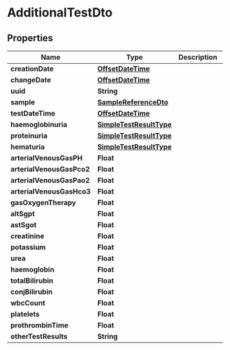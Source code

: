 # AdditionalTestDto

## Properties

| Name                      | Type                                                | Description | Notes      |
| ------------------------- | --------------------------------------------------- | ----------- | ---------- |
| **creationDate**          | [**OffsetDateTime**](OffsetDateTime.md)             |             | [optional] |
| **changeDate**            | [**OffsetDateTime**](OffsetDateTime.md)             |             | [optional] |
| **uuid**                  | **String**                                          |             | [optional] |
| **sample**                | [**SampleReferenceDto**](SampleReferenceDto.md)     |             | [optional] |
| **testDateTime**          | [**OffsetDateTime**](OffsetDateTime.md)             |             | [optional] |
| **haemoglobinuria**       | [**SimpleTestResultType**](SimpleTestResultType.md) |             | [optional] |
| **proteinuria**           | [**SimpleTestResultType**](SimpleTestResultType.md) |             | [optional] |
| **hematuria**             | [**SimpleTestResultType**](SimpleTestResultType.md) |             | [optional] |
| **arterialVenousGasPH**   | **Float**                                           |             | [optional] |
| **arterialVenousGasPco2** | **Float**                                           |             | [optional] |
| **arterialVenousGasPao2** | **Float**                                           |             | [optional] |
| **arterialVenousGasHco3** | **Float**                                           |             | [optional] |
| **gasOxygenTherapy**      | **Float**                                           |             | [optional] |
| **altSgpt**               | **Float**                                           |             | [optional] |
| **astSgot**               | **Float**                                           |             | [optional] |
| **creatinine**            | **Float**                                           |             | [optional] |
| **potassium**             | **Float**                                           |             | [optional] |
| **urea**                  | **Float**                                           |             | [optional] |
| **haemoglobin**           | **Float**                                           |             | [optional] |
| **totalBilirubin**        | **Float**                                           |             | [optional] |
| **conjBilirubin**         | **Float**                                           |             | [optional] |
| **wbcCount**              | **Float**                                           |             | [optional] |
| **platelets**             | **Float**                                           |             | [optional] |
| **prothrombinTime**       | **Float**                                           |             | [optional] |
| **otherTestResults**      | **String**                                          |             | [optional] |
